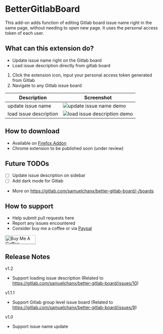 # BetterGitlabBoard

This add-on adds function of editing Gitlab board issue name right in the same page, without needing to open new page. It uses the personal access token of each user.

## What can this extension do?

- Update issue name right on the Gitlab board
- Load issue description directly from gitlab board

1. Click the extension icon, input your personal access token generated from Gitlab
2. Navigate to any Gitlab issue board

|Description|Screenshot|
|--|--|
|update issue name|![update issue name demo](https://i.imgur.com/smbllbg.png)|
|load issue description|![load issue description demo](https://i.imgur.com/AaesC6T.png)|

## How to download

- Available on [Firefox Addon](https://addons.mozilla.org/en-US/firefox/addon/gitlab-board-helper/)
- Chrome extension to be published soon (under review)

## Future TODOs

- [ ] Update issue description on sidebar
- [ ] Add dark mode for Gitlab
- More on https://gitlab.com/samuelchanx/better-gitlab-board/-/boards

## How to support 

- Help submit pull requests here
- Report any issues encountered
- Consider buy me a coffee or via [Paypal](https://paypal.me/samuelchanx)

<a href="https://www.buymeacoffee.com/samuelchanx" target="_blank"><img src="https://www.buymeacoffee.com/assets/img/custom_images/orange_img.png" alt="Buy Me A Coffee" style="height: 28px !important;width: 100px !important;box-shadow: 0px 3px 2px 0px rgba(190, 190, 190, 0.5) !important;-webkit-box-shadow: 0px 3px 2px 0px rgba(190, 190, 190, 0.5) !important;" ></a>

## Release Notes

v1.2
- Support loading issue description (Related to https://gitlab.com/samuelchanx/better-gitlab-board/issues/10)

v1.1.1
- Support Gitlab group level issue board (Related to https://gitlab.com/samuelchanx/better-gitlab-board/issues/9)

v1.0
- Support issue name update